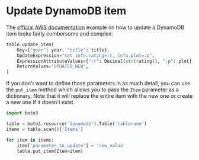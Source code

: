 # Update DynamoDB item

The [official AWS documentation](https://docs.aws.amazon.com/amazondynamodb/latest/developerguide/getting-started-step-4.html) example on how to update a DynamoDB item looks fairly cumbersome and complex:

```python
table.update_item(
    Key={"year": year, "title": title},
    UpdateExpression="set info.rating=:r, info.plot=:p",
    ExpressionAttributeValues={":r": Decimal(str(rating)), ":p": plot},
    ReturnValues="UPDATED_NEW",
)
```

If you don't want to define those parameters in as much detail, you can use the `put_item` method which allows you to pass the `Item` parameter as a dictionary. Note that it will replace the entire item with the new one or create a new one if it doesn't exist.

```python
import boto3

table = boto3.resource('dynamodb').Table('tablename')
items = table.scan()['Items']

for item in items:
    item['parameter_to_update'] = 'new_value'
    table.put_item(Item=item)
```
